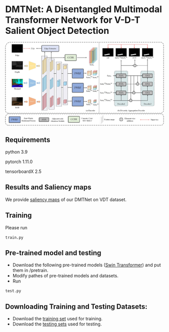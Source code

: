 # DMTNet: A Disentangled Multimodal Transformer Network for V-D-T Salient Object Detection




![](./figs/Overview.png)

## Requirements
python 3.9

pytorch 1.11.0

tensorboardX 2.5
## Results and Saliency maps
We provide [saliency maps](https://drive.google.com/file/d/1USRmpamaV5RJyI3iWp3J12bIZ0i-kbjr/view?usp=sharing) of our DMTNet on VDT dataset.
## Training
Please run 
```
train.py
```
## Pre-trained model and testing
- Download the following pre-trained models ([Swin Transformer](https://github.com/SwinTransformer/storage/releases/download/v1.0.0/swin_base_patch4_window12_384_22k.pth)) and put them in /pretrain.
- Modify pathes of pre-trained models and datasets.
- Run 
```
test.py
```
## Downloading Training and Testing Datasets:
- Download the [training set](https://drive.google.com/file/d/1BPt09rbgSYQcu0LpQoKSNVgXA3aYvkF7/view?usp=sharing) used for training.
- Download the [testing sets](https://drive.google.com/file/d/1wAVNEYDrTZK7oWB4J-3MTXmAo1AsVZCj/view?usp=sharing) used for testing.



